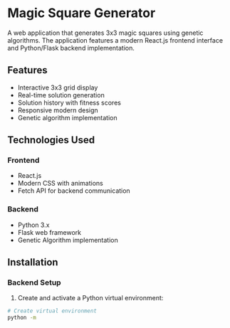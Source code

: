 # Magic Square Generator

A web application that generates 3x3 magic squares using genetic algorithms. The application features a modern React.js frontend interface and Python/Flask backend implementation.

## Features

- Interactive 3x3 grid display
- Real-time solution generation
- Solution history with fitness scores
- Responsive modern design
- Genetic algorithm implementation

## Technologies Used

### Frontend
- React.js
- Modern CSS with animations
- Fetch API for backend communication

### Backend
- Python 3.x
- Flask web framework
- Genetic Algorithm implementation

## Installation

### Backend Setup
1. Create and activate a Python virtual environment:

```bash
# Create virtual environment
python -m
```
